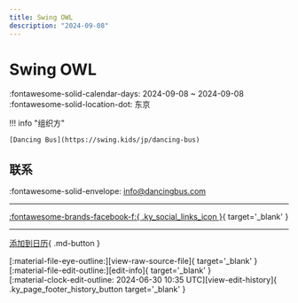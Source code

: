 ```yaml
---
title: Swing OWL
description: "2024-09-08"
---
```


# Swing OWL 

:fontawesome-solid-calendar-days: 2024-09-08 ~ 2024-09-08  
:fontawesome-solid-location-dot: 东京  

!!! info "组织方"

    [Dancing Bus](https://swing.kids/jp/dancing-bus)  

## 联系

:fontawesome-solid-envelope: <info@dancingbus.com>  

---

 [:fontawesome-brands-facebook-f:{ .ky_social_links_icon }](https://www.facebook.com/events/1629062034584812){ target='_blank' }

---

[添加到日历](https://swing.news/ics/zh-Hans/2024/jp/swing-owl-08-2024.ics){ .md-button }

<div class="ky_page_footer" markdown>
<div class="ky_page_footer_trailing" markdown="span">
[:material-file-eye-outline:][view-raw-source-file]{ target='_blank' }
[:material-file-edit-outline:][edit-info]{ target='_blank' }
</div>
<div class="ky_page_footer_leading" markdown="span">
[:material-clock-edit-outline: 2024-06-30 10:35 UTC][view-edit-history]{ .ky_page_footer_history_button target='_blank' }
</div>
</div>

[view-raw-source-file]: https://github.com/swingdance/events/blob/main/2024/jp/swing-owl-08-2024.json "查看原始源文件"
[edit-info]: https://github.com/swingdance/events/issues/new?assignees=&labels=update+event&projects=&template=03-update_entity.yml&title=%5B2024%2Fjp%5D%20Swing%20OWL&region=jp&year=2024&id=swing-owl-08-2024&name=Swing%20OWL&org_id=dancing-bus "编辑信息"

[view-edit-history]: https://github.com/swingdance/events/commits/main/2024/jp/swing-owl-08-2024.json "查看编辑历史"
